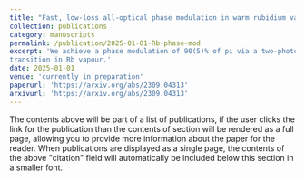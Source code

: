 ```yaml
---
title: "Fast, low-loss all-optical phase modulation in warm rubidium vapour"
collection: publications
category: manuscripts
permalink: /publication/2025-01-01-Rb-phase-mod
excerpt: 'We achieve a phase modulation of 90(5)% of pi via a two-photon
transition in Rb vapour.'
date: 2025-01-01
venue: 'currently in preparation'
paperurl: 'https://arxiv.org/abs/2309.04313'
arxivurl: 'https://arxiv.org/abs/2309.04313'
---
```


The contents above will be part of a list of publications, if the user clicks the link for the publication than the contents of section will be rendered as a full page, allowing you to provide more information about the paper for the reader. When publications are displayed as a single page, the contents of the above "citation" field will automatically be included below this section in a smaller font.
